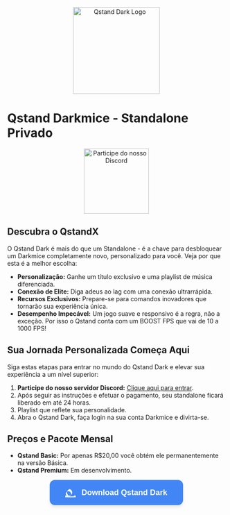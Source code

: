 <div align="center">
  <img src="https://steamuserimages-a.akamaihd.net/ugc/260471325503110573/2BCB51FCF6861555682B65612FD7214E24C2CC80/?imw=1024&&ima=fit&impolicy=Letterbox&imcolor=%23000000&letterbox=false" alt="Qstand Dark Logo" width="200">
</div>

# Qstand Darkmice - Standalone Privado

<div align="center">
  <a href="https://discord.com/invite/GYBHYkkW">
    <img src="https://discordapp.com/assets/e4923594e694a21542a489471ecffa50.svg" alt="Participe do nosso Discord" width="150">
  </a>
</div>

## Descubra o QstandX

O Qstand Dark é mais do que um Standalone - é a chave para desbloquear um Darkmice completamente novo, personalizado para você. Veja por que esta é a melhor escolha:

- **Personalização:** Ganhe um título exclusivo e uma playlist de música diferenciada.
- **Conexão de Elite:** Diga adeus ao lag com uma conexão ultrarrápida.
- **Recursos Exclusivos:** Prepare-se para comandos inovadores que tornarão sua experiência única.
- **Desempenho Impecável:** Um jogo suave e responsivo é a regra, não a exceção. Por isso o Qstand conta com um BOOST FPS que vai de 10 a 1000 FPS!

## Sua Jornada Personalizada Começa Aqui

Siga estas etapas para entrar no mundo do Qstand Dark e elevar sua experiência a um nível superior:

1. **Participe do nosso servidor Discord:** [Clique aqui para entrar](https://discord.com/invite/GYBHYkkW).
2. Após seguir as instruções e efetuar o pagamento, seu standalone ficará liberado em até 24 horas.
3. Playlist que reflete sua personalidade.
4. Abra o Qstand Dark, faça login na sua conta Darkmice e divirta-se.

## Preços e Pacote Mensal

- **Qstand Basic:**  Por apenas R$20,00 você obtém ele permanentemente na versão Básica.
- **Qstand Premium:** Em desenvolvimento.

<div align="center">
  <a href="https://github.com/Qhnk/Qstand-dark/raw/main/QstandX.exe" download>
    <button style="background-color: #4285F4; /* Google Blue */
                    border: none;
                    color: white;
                    padding: 18px 36px;
                    text-align: center;
                    text-decoration: none;
                    display: inline-block;
                    font-size: 18px;
                    font-weight: bold;
                    border-radius: 12px;
                    box-shadow: 0 4px 6px rgba(0, 0, 0, 0.1);
                    transition: background-color 0.3s ease;">
      <svg xmlns="http://www.w3.org/2000/svg" viewBox="0 0 24 24" width="24" height="24" fill="white" style="vertical-align: middle; margin-bottom: -3px;">
        <path d="M0 0h24v24H0z" fill="none"/>
        <path d="M20 17v2H4v-2H0v4h24v-4h-4zM12 2c-4.42 0-8 3.58-8 8 0 2.99 1.67 5.59 4.13 6.95L6 19c-2.76-.72-4.73-3.27-4.73-6.05 0-3.31 2.69-6 6-6s6 2.69 6 6c0 2.79-1.97 5.34-4.73 6.05l-1.13-1.05C14.33 15.59 16 12.99 16 10c0-4.42-3.58-8-8-8z"/>
      </svg>
      <span style="vertical-align: middle; margin-left: 8px;">Download Qstand Dark</span>
    </button>
  </a>
</div>
